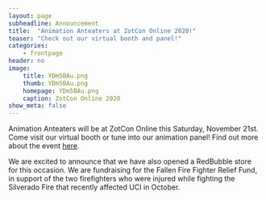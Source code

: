 ```yaml
---
layout: page
subheadline: Announcement
title:  "Animation Anteaters at ZotCon Online 2020!"
teaser: "Check out our virtual booth and panel!"
categories:
    - frontpage
header: no
image:
    title: YDm5BAu.png
    thumb: YDm5BAu.png
    homepage: YDm5BAu.png
    caption: ZotCon Online 2020
show_meta: false
---
```


Animation Anteaters will be at ZotCon Online this Saturday, November 21st. Come visit our virtual booth or tune into our animation panel! Find out more about the event [here][1].

We are excited to announce that we have also opened a RedBubble store for this occasion. We are fundraising for the Fallen Fire Fighter Relief Fund, in support of the two firefighters who were injured while fighting the Silverado Fire that recently affected UCI in October.

[1]: https://www.zotcon.org/